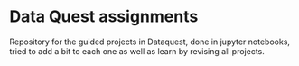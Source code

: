 # Data Quest assignments
Repository for the guided projects in Dataquest, done in jupyter notebooks, tried to add a bit to each one as well as
learn by revising all projects.
